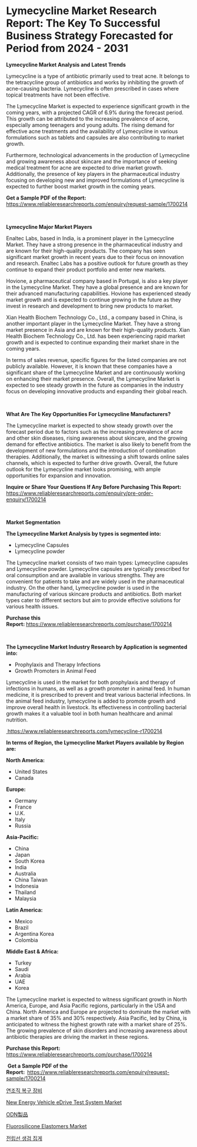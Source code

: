<p><h1>Lymecycline Market Research Report: The Key To Successful Business Strategy Forecasted for Period from 2024 - 2031</h1></p><p><strong>Lymecycline Market Analysis and Latest Trends</strong></p>
<p><p>Lymecycline is a type of antibiotic primarily used to treat acne. It belongs to the tetracycline group of antibiotics and works by inhibiting the growth of acne-causing bacteria. Lymecycline is often prescribed in cases where topical treatments have not been effective.</p><p>The Lymecycline Market is expected to experience significant growth in the coming years, with a projected CAGR of 6.9% during the forecast period. This growth can be attributed to the increasing prevalence of acne, especially among teenagers and young adults. The rising demand for effective acne treatments and the availability of Lymecycline in various formulations such as tablets and capsules are also contributing to market growth.</p><p>Furthermore, technological advancements in the production of Lymecycline and growing awareness about skincare and the importance of seeking medical treatment for acne are expected to drive market growth. Additionally, the presence of key players in the pharmaceutical industry focusing on developing new and improved formulations of Lymecycline is expected to further boost market growth in the coming years.</p></p>
<p><strong>Get a Sample PDF of the Report:&nbsp;</strong> <a href="https://www.reliableresearchreports.com/enquiry/request-sample/1700214">https://www.reliableresearchreports.com/enquiry/request-sample/1700214</a></p>
<p>&nbsp;</p>
<p><strong>Lymecycline Major Market Players</strong></p>
<p><p>Enaltec Labs, based in India, is a prominent player in the Lymecycline Market. They have a strong presence in the pharmaceutical industry and are known for their high-quality products. The company has seen significant market growth in recent years due to their focus on innovation and research. Enaltec Labs has a positive outlook for future growth as they continue to expand their product portfolio and enter new markets.</p><p>Hovione, a pharmaceutical company based in Portugal, is also a key player in the Lymecycline Market. They have a global presence and are known for their advanced manufacturing capabilities. Hovione has experienced steady market growth and is expected to continue growing in the future as they invest in research and development to bring new products to market.</p><p>Xian Health Biochem Technology Co., Ltd., a company based in China, is another important player in the Lymecycline Market. They have a strong market presence in Asia and are known for their high-quality products. Xian Health Biochem Technology Co., Ltd. has been experiencing rapid market growth and is expected to continue expanding their market share in the coming years.</p><p>In terms of sales revenue, specific figures for the listed companies are not publicly available. However, it is known that these companies have a significant share of the Lymecycline Market and are continuously working on enhancing their market presence. Overall, the Lymecycline Market is expected to see steady growth in the future as companies in the industry focus on developing innovative products and expanding their global reach.</p></p>
<p>&nbsp;</p>
<p><strong>What Are The Key Opportunities For Lymecycline Manufacturers?</strong></p>
<p><p>The Lymecycline market is expected to show steady growth over the forecast period due to factors such as the increasing prevalence of acne and other skin diseases, rising awareness about skincare, and the growing demand for effective antibiotics. The market is also likely to benefit from the development of new formulations and the introduction of combination therapies. Additionally, the market is witnessing a shift towards online sales channels, which is expected to further drive growth. Overall, the future outlook for the Lymecycline market looks promising, with ample opportunities for expansion and innovation.</p></p>
<p><strong>Inquire or Share Your Questions If Any Before Purchasing This Report:</strong> <a href="https://www.reliableresearchreports.com/enquiry/pre-order-enquiry/1700214">https://www.reliableresearchreports.com/enquiry/pre-order-enquiry/1700214</a></p>
<p>&nbsp;</p>
<p><strong>Market Segmentation</strong></p>
<p><strong>The Lymecycline Market Analysis by types is segmented into:</strong></p>
<p><ul><li>Lymecycline Capsules</li><li>Lymecycline powder</li></ul></p>
<p><p>The Lymecycline market consists of two main types: Lymecycline capsules and Lymecycline powder. Lymecycline capsules are typically prescribed for oral consumption and are available in various strengths. They are convenient for patients to take and are widely used in the pharmaceutical industry. On the other hand, Lymecycline powder is used in the manufacturing of various skincare products and antibiotics. Both market types cater to different sectors but aim to provide effective solutions for various health issues.</p></p>
<p><strong>Purchase this Report:&nbsp;</strong><a href="https://www.reliableresearchreports.com/purchase/1700214">https://www.reliableresearchreports.com/purchase/1700214</a></p>
<p>&nbsp;</p>
<p><strong>The Lymecycline Market Industry Research by Application is segmented into:</strong></p>
<p><ul><li>Prophylaxis and Therapy Infections</li><li>Growth Promoters in Animal Feed</li></ul></p>
<p><p>Lymecycline is used in the market for both prophylaxis and therapy of infections in humans, as well as a growth promoter in animal feed. In human medicine, it is prescribed to prevent and treat various bacterial infections. In the animal feed industry, lymecycline is added to promote growth and improve overall health in livestock. Its effectiveness in controlling bacterial growth makes it a valuable tool in both human healthcare and animal nutrition.</p></p>
<p><a href="https://www.reliableresearchreports.com/lymecycline-r1700214">&nbsp;https://www.reliableresearchreports.com/lymecycline-r1700214</a></p>
<p><strong>In terms of Region, the Lymecycline Market Players available by Region are:</strong></p>
<p>
    <p> <strong> North America: </strong>
        <ul>
            <li>United States</li>
            <li>Canada</li>
        </ul>
        </p> 
    <p> <strong> Europe: </strong>
        <ul>
            <li>Germany</li>
            <li>France</li>
            <li>U.K.</li>
            <li>Italy</li>
            <li>Russia</li>
        </ul>
        </p> 
    <p> <strong> Asia-Pacific: </strong>
        <ul>
            <li>China</li>
            <li>Japan</li>
            <li>South Korea</li>
            <li>India</li>
            <li>Australia</li>
            <li>China Taiwan</li>
            <li>Indonesia</li>
            <li>Thailand</li>
            <li>Malaysia</li>
        </ul>
        </p> 
    <p> <strong> Latin America: </strong>
        <ul>
            <li>Mexico</li>
            <li>Brazil</li>
            <li>Argentina Korea</li>
            <li>Colombia</li>
        </ul>
        </p> 
    <p> <strong> Middle East & Africa: </strong>
        <ul>
            <li>Turkey</li>
            <li>Saudi</li>
            <li>Arabia</li>
            <li>UAE</li>
            <li>Korea</li>
        </ul>
    </p>
    </p>
<p><p>The Lymecycline market is expected to witness significant growth in North America, Europe, and Asia Pacific regions, particularly in the USA and China. North America and Europe are projected to dominate the market with a market share of 35% and 30% respectively. Asia Pacific, led by China, is anticipated to witness the highest growth rate with a market share of 25%. The growing prevalence of skin disorders and increasing awareness about antibiotic therapies are driving the market in these regions.</p></p>
<p><strong>Purchase this Report: </strong><a href="https://www.reliableresearchreports.com/purchase/1700214">https://www.reliableresearchreports.com/purchase/1700214</a></p>
<p>&nbsp;<strong>Get a Sample PDF of the Report:&nbsp;&nbsp;</strong><a href="https://www.reliableresearchreports.com/enquiry/request-sample/1700214">https://www.reliableresearchreports.com/enquiry/request-sample/1700214</a></p>
<p><strong></strong></p>
<p><p><a href="https://github.com/ZacharyScthmitt4465/Market-Research-Report-List-2/blob/main/7113538109220.md">연조직 복구 장비</a></p><p><a href="https://github.com/YashRP12/Market-Research-Report-List-4/blob/main/new-energy-vehicle-edrive-test-system-market.md">New Energy Vehicle eDrive Test System Market</a></p><p><a href="https://github.com/xemfu2379520/Market-Research-Report-List-2/blob/main/8405207123123.md">ODN製品</a></p><p><a href="https://github.com/RyleeBauch2023/Market-Research-Report-List-1/blob/main/fluorosilicone-elastomers-market.md">Fluorosilicone Elastomers Market</a></p><p><a href="https://github.com/lkwggful07722/Market-Research-Report-List-2/blob/main/6104122109219.md">전립선 생검 집게</a></p></p>